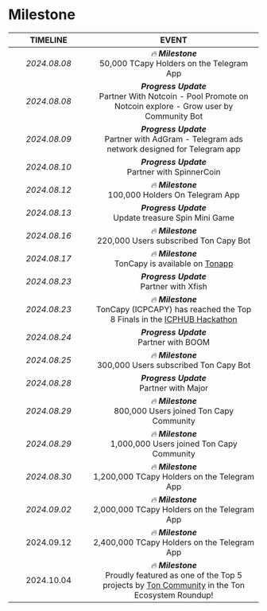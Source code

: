 # Milestone



<table><thead><tr><th width="146" align="center">TIMELINE</th><th align="center">EVENT</th></tr></thead><tbody><tr><td align="center"><em>2024.08.08</em></td><td align="center"><em>🔥 <strong>Milestone</strong></em><br>50,000 TCapy Holders on the Telegram App</td></tr><tr><td align="center"><em>2024.08.08</em></td><td align="center"><em><strong>Progress Update</strong></em><br>Partner With Notcoin - Pool Promote on Notcoin explore - Grow user by Community Bot</td></tr><tr><td align="center"><em>2024.08.09</em></td><td align="center"><em><strong>Progress Update</strong></em><br>Partner with AdGram - Telegram ads network designed for Telegram app</td></tr><tr><td align="center"><em>2024.08.10</em></td><td align="center"><em><strong>Progress Update</strong></em><br>Partner with SpinnerCoin</td></tr><tr><td align="center"><em>2024.08.12</em></td><td align="center"><em>🔥 <strong>Milestone</strong></em><br>100,000 Holders On Telegram App</td></tr><tr><td align="center"><em>2024.08.13</em></td><td align="center"><em><strong>Progress Update</strong></em><br>Update treasure Spin Mini Game</td></tr><tr><td align="center"><em>2024.08.16</em></td><td align="center"><em>🔥 <strong>Milestone</strong></em><br>220,000 Users subscribed Ton Capy Bot</td></tr><tr><td align="center"><em>2024.08.17</em></td><td align="center"><em>🔥 <strong>Milestone</strong></em><br>TonCapy is available on <a href="https://ton.app/games/toncapy?id=2720">Tonapp</a></td></tr><tr><td align="center"><em>2024.08.23</em></td><td align="center"><em><strong>Progress Update</strong></em><br>Partner with Xfish</td></tr><tr><td align="center"><em>2024.08.23</em></td><td align="center"><em>🔥 <strong>Milestone</strong></em><br>TonCapy (ICPCAPY) has reached the Top 8 Finals in the <a href="https://t.me/w3xnetwork/2648">ICPHUB Hackathon</a></td></tr><tr><td align="center"><em>2024.08.24</em></td><td align="center"><em><strong>Progress Update</strong></em><br>Partner with BOOM</td></tr><tr><td align="center"><em>2024.08.25</em></td><td align="center"><em>🔥 <strong>Milestone</strong></em><br>300,000 Users subscribed Ton Capy Bot</td></tr><tr><td align="center"><em>2024.08.28</em></td><td align="center"><em><strong>Progress Update</strong></em><br>Partner with Major</td></tr><tr><td align="center"><em>2024.08.29</em></td><td align="center"><em>🔥 <strong>Milestone</strong></em><br>800,000 Users joined Ton Capy Community</td></tr><tr><td align="center"><em>2024.08.29</em></td><td align="center"><em>🔥 <strong>Milestone</strong></em><br>1,000,000 Users joined Ton Capy Community</td></tr><tr><td align="center"><em>2024.08.30</em></td><td align="center"><em>🔥 <strong>Milestone</strong></em><br>1,200,000 TCapy Holders on the Telegram App</td></tr><tr><td align="center"><em>2024.09.02</em></td><td align="center"><em>🔥 <strong>Milestone</strong></em><br>2,000,000 TCapy Holders on the Telegram App</td></tr><tr><td align="center">2024.09.12</td><td align="center"><em>🔥 <strong>Milestone</strong></em><br>2,400,000 TCapy Holders on the Telegram App</td></tr><tr><td align="center">2024.10.04</td><td align="center"><em>🔥 <strong>Milestone</strong></em><br>Proudly featured as one of the Top 5 projects by <a href="https://t.me/toncoin/1581">Ton Community</a> in the Ton Ecosystem Roundup!</td></tr></tbody></table>

